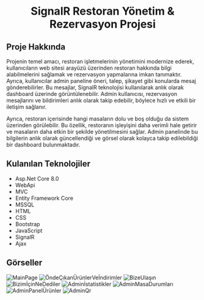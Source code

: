 <h1 align="center">SignalR Restoran Yönetim & Rezervasyon Projesi</h1>

## Proje Hakkında
Projenin temel amacı, restoran işletmelerinin yönetimini modernize ederek, kullanıcıların web sitesi arayüzü üzerinden restoran hakkında bilgi alabilmelerini sağlamak ve rezervasyon yapmalarına imkan tanımaktır. Ayrıca, kullanıcılar admin paneline öneri, talep, şikayet gibi konularda mesaj gönderebilirler. Bu mesajlar, SignalR teknolojisi kullanılarak anlık olarak dashboard üzerinde görüntülenebilir. Admin kullanıcısı, rezervasyon mesajlarını ve bildirimleri anlık olarak takip edebilir, böylece hızlı ve etkili bir iletişim sağlanır.

Ayrıca, restoran içerisinde hangi masaların dolu ve boş olduğu da sistem üzerinden görülebilir. Bu özellik, restoranın işleyişini daha verimli hale getirir ve masaların daha etkin bir şekilde yönetilmesini sağlar. Admin panelinde bu bilgilerin anlık olarak güncellendiği ve görsel olarak kolayca takip edilebildiği bir dashboard bulunmaktadır.

## Kulanılan Teknolojiler
<ul>
  <li>Asp.Net Core 8.0</li>
  <li>WebApi</li>
  <li>MVC</li>
  <li>Entity Framework Core</li>
  <li>MSSQL</li>
  <li>HTML</li>
  <li>CSS</li>
  <li>Bootstrap</li>
  <li>JavaScript</li>
  <li>SignalR</li>
  <li>Ajax</li>
</ul>

## Görseller
![MainPage](https://github.com/user-attachments/assets/0acac353-3d52-40b5-9031-b9520fef62dd)
![ÖndeÇıkanÜrünlerVeİndirimler](https://github.com/user-attachments/assets/51931504-a453-463e-95ec-2b43e137989a)
![BizeUlaşın](https://github.com/user-attachments/assets/4b82b76d-07fb-4ae0-83f8-ebe1bb329ae2)
![BizimİçinNeDediler](https://github.com/user-attachments/assets/349ffc63-ed3f-4138-8d45-cd8ef72df28c)
![Adminİstatistikler](https://github.com/user-attachments/assets/40f88431-be92-4cef-ae1e-fa4343213b81)
![AdminMasaDurumları](https://github.com/user-attachments/assets/1f557597-732d-4d68-a850-13e88d04af99)
![AdminPanelÜrünler](https://github.com/user-attachments/assets/594caaba-26a3-4431-8bcc-fdb8e1444d6d)
![AdminQr](https://github.com/user-attachments/assets/ea293c3a-28ed-4452-a177-ec68dc881cf0)
